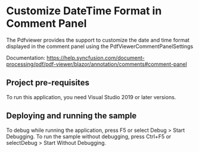 # Customize DateTime Format in Comment Panel
The Pdfviewer provides the support to customize the date and time format displayed in the comment panel using the PdfViewerCommentPanelSettings

Documentation: https://help.syncfusion.com/document-processing/pdf/pdf-viewer/blazor/annotation/comments#comment-panel

## Project pre-requisites
To run this application, you need Visual Studio 2019 or later versions.

## Deploying and running the sample
To debug while running the application, press F5 or select Debug > Start Debugging. To run the sample without debugging, press Ctrl+F5 or selectDebug > Start Without Debugging.